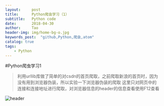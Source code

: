 ```yaml
---
layout:     post
title:      Python爬虫学习（1）
subtitle:   Python code
date:       2018-04-30
author:     Tao
header-img: img/home-bg-o.jpg
keywords_post:  "github,Python,爬虫,atom"
catalog: true
tags:
    - Python
---
```

#Python爬虫学习1
>利用urllib库做了简单的对csdn的首页爬取，之前爬取新浪的首页时，因为没有用到浏览器伪装，所以实验一下浏览器伪装的爬取
>这里只对网页中的连接和连接地址进行爬取，对浏览器信息的header的信息查看使用F12查看

![header](iteh3712198.github.io\img\2018.5\csdnPython01.png)

